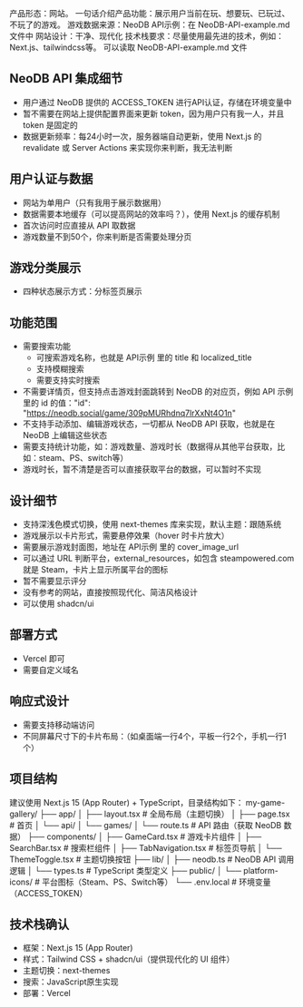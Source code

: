 产品形态：网站。
一句话介绍产品功能：展示用户当前在玩、想要玩、已玩过、不玩了的游戏。
游戏数据来源：NeoDB
API示例：在 NeoDB-API-example.md 文件中
网站设计：干净、现代化
技术栈要求：尽量使用最先进的技术，例如：Next.js、tailwindcss等。
可以读取 NeoDB-API-example.md 文件

## NeoDB API 集成细节
- 用户通过 NeoDB 提供的 ACCESS_TOKEN 进行API认证，存储在环境变量中
- 暂不需要在网站上提供配置界面来更新 token，因为用户只有我一人，并且 token 是固定的
- 数据更新频率：每24小时一次，服务器端自动更新，使用 Next.js 的 revalidate 或 Server Actions 来实现你来判断，我无法判断

## 用户认证与数据
- 网站为单用户（只有我用于展示数据用）
- 数据需要本地缓存（可以提高网站的效率吗？），使用 Next.js 的缓存机制
- 首次访问时应直接从 API 取数据
- 游戏数量不到50个，你来判断是否需要处理分页

## 游戏分类展示
- 四种状态展示方式：分标签页展示

## 功能范围
- 需要搜索功能
    - 可搜索游戏名称，也就是 API示例 里的 title 和 localized_title
    - 支持模糊搜索
    - 需要支持实时搜索
- 不需要详情页，但支持点击游戏封面跳转到 NeoDB 的对应页，例如 API 示例里的 id 的值："id": "https://neodb.social/game/309pMURhdnq7lrXxNt4O1n"
- 不支持手动添加、编辑游戏状态，一切都从 NeoDB API 获取，也就是在 NeoDB 上编辑这些状态
- 需要支持统计功能，如：游戏数量、游戏时长（数据得从其他平台获取，比如：steam、PS、switch等）
- 游戏时长，暂不清楚是否可以直接获取平台的数据，可以暂时不实现

## 设计细节
- 支持深浅色模式切换，使用 next-themes 库来实现，默认主题：跟随系统
- 游戏展示以卡片形式，需要悬停效果（hover 时卡片放大）
- 需要展示游戏封面图，地址在 API示例 里的 cover_image_url
- 可以通过 URL 判断平台，external_resources，如包含 steampowered.com 就是 Steam，卡片上显示所属平台的图标
- 暂不需要显示评分
- 没有参考的网站，直接按照现代化、简洁风格设计
- 可以使用 shadcn/ui

## 部署方式
- Vercel 即可
- 需要自定义域名

## 响应式设计
- 需要支持移动端访问
- 不同屏幕尺寸下的卡片布局：（如桌面端一行4个，平板一行2个，手机一行1个）


## 项目结构
建议使用 Next.js 15 (App Router) + TypeScript，目录结构如下：
my-game-gallery/
├── app/
│   ├── layout.tsx          # 全局布局（主题切换）
│   ├── page.tsx             # 首页
│   └── api/
│       └── games/
│           └── route.ts     # API 路由（获取 NeoDB 数据）
├── components/
│   ├── GameCard.tsx         # 游戏卡片组件
│   ├── SearchBar.tsx        # 搜索栏组件
│   ├── TabNavigation.tsx    # 标签页导航
│   └── ThemeToggle.tsx      # 主题切换按钮
├── lib/
│   ├── neodb.ts             # NeoDB API 调用逻辑
│   └── types.ts             # TypeScript 类型定义
├── public/
│   └── platform-icons/      # 平台图标（Steam、PS、Switch等）
└── .env.local               # 环境变量（ACCESS_TOKEN）

## 技术栈确认
- 框架：Next.js 15 (App Router)
- 样式：Tailwind CSS + shadcn/ui（提供现代化的 UI 组件）
- 主题切换：next-themes
- 搜索：JavaScript原生实现
- 部署：Vercel